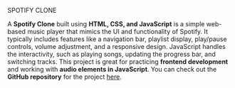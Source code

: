 

SPOTIFY CLONE

A **Spotify Clone** built using **HTML, CSS, and JavaScript** is a simple web-based music player that mimics the UI and functionality of Spotify. It typically includes features like a navigation bar, playlist display, play/pause controls, volume adjustment, and a responsive design. JavaScript handles the interactivity, such as playing songs, updating the progress bar, and switching tracks. This project is great for practicing **frontend development** and working with **audio elements in JavaScript**. You can check out the **GitHub repository** for the project [here]([your-github-repo-link](https://github.com/Piyushshriv/Spotify-Clone)).
